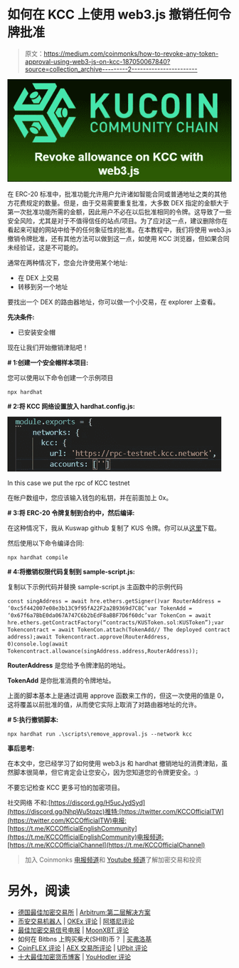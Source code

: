 # 如何在 KCC 上使用 web3.js 撤销任何令牌批准

> 原文：<https://medium.com/coinmonks/how-to-revoke-any-token-approval-using-web3-js-on-kcc-187050067840?source=collection_archive---------2----------------------->

![](img/ff3a46288c2ed043d05403431371bf9c.png)

在 ERC-20 标准中，批准功能允许用户允许诸如智能合同或普通地址之类的其他方花费规定的数量。但是，由于交易需要重复批准，大多数 DEX 指定的金额大于第一次批准功能所需的金额，因此用户不必在以后批准相同的令牌。这导致了一些安全风险，尤其是对于不值得信任的站点/项目。为了应对这一点，建议删除你在看起来可疑的网站中给予的任何象征性的批准。在本教程中，我们将使用 web3.js 撤销令牌批准，还有其他方法可以做到这一点，如使用 KCC 浏览器，但如果合同未经验证，这是不可能的。

通常在两种情况下，您会允许使用某个地址:

*   在 DEX 上交易
*   转移到另一个地址

要找出一个 DEX 的路由器地址，你可以做一个小交易，在 explorer 上查看。

**先决条件:**

*   已安装安全帽

现在让我们开始撤销津贴吧！

**# 1:创建一个安全帽样本项目:**

您可以使用以下命令创建一个示例项目

```
npx hardhat 
```

**# 2:将 KCC 网络设置放入 hardhat.config.js:**

![](img/0b2b769460416df8abb02f03df765eba.png)

In this case we put the rpc of KCC testnet

在帐户数组中，您应该输入钱包的私钥，并在前面加上 0x。

**# 3:将 ERC-20 令牌复制到合约中，然后编译:**

在这种情况下，我从 Kuswap github 复制了 KUS 令牌。你可以从[这里](https://github.com/KuSwap/KuSwap-Core)下载。

然后使用以下命令编译合同:

```
npx hardhat compile
```

**# 4:将撤销权限代码复制到 sample-script.js:**

复制以下示例代码并替换 sample-script.js 主函数中的示例代码

```
const singAddress = await hre.ethers.getSigner()var RouterAddress = ‘0xc5f442007e08e3b13C9f95fA22F2a2B9369d7C8C’var TokenAdd = ‘0x67f6a7BbE0da067A747C6b2bEdF8aBBF7D6f60dc’var TokenCon = await hre.ethers.getContractFactory(“contracts/KUSToken.sol:KUSToken”);var Tokencontract = await TokenCon.attach(TokenAdd// The deployed contract address);await Tokencontract.approve(RouterAddress, 0)console.log(await Tokencontract.allowance(singAddress.address,RouterAddress));
```

**RouterAddress** 是您给予令牌津贴的地址。

**TokenAdd** 是你批准消费的令牌地址。

上面的脚本基本上是通过调用 approve 函数来工作的，但这一次使用的值是 0，这将覆盖以前批准的值，从而使它实际上取消了对路由器地址的允许。

**# 5:执行撤销脚本:**

```
npx hardhat run .\scripts\remove_approval.js --network kcc
```

**事后思考:**

在本文中，您已经学习了如何使用 web3.js 和 hardhat 撤销地址的消费津贴，虽然脚本很简单，但它肯定会让您安心，因为您知道您的令牌更安全。:)

不要忘记检查 KCC 更多可怕的加密项目。

社交网络
不和:[https://discord.gg/H5ucJydSyd](https://discord.gg/NhpWu5tqzc)推特:[https://twitter.com/KCCOfficialTW](https://twitter.com/KCCOfficialTW)电报:[https://t.me/KCCOfficialEnglishCommunity](https://t.me/KCCOfficialEnglishCommunity)电报频道:[https://t.me/KCCOfficialChannel](https://t.me/KCCOfficialChannel)

> 加入 Coinmonks [电报频道](https://t.me/coincodecap)和 [Youtube 频道](https://www.youtube.com/c/coinmonks/videos)了解加密交易和投资

# 另外，阅读

*   [德国最佳加密交易所](https://coincodecap.com/crypto-exchanges-in-germany) | [Arbitrum:第二层解决方案](https://coincodecap.com/arbitrum)
*   [币安交易机器人](/coinmonks/binance-trading-bots-d0d57bb62c4c) | [OKEx 评论](/coinmonks/okex-review-6b369304110f) | [阿塔尼评论](https://coincodecap.com/atani-review)
*   [最佳加密交易信号电报](/coinmonks/best-crypto-signals-telegram-5785cdbc4b2b) | [MoonXBT 评论](/coinmonks/moonxbt-review-6e4ab26d037)
*   如何在 Bitbns 上购买柴犬(SHIB)币？ | [买弗洛基](https://coincodecap.com/buy-floki-inu-token)
*   [CoinFLEX 评论](https://coincodecap.com/coinflex-review) | [AEX 交易所评论](https://coincodecap.com/aex-exchange-review) | [UPbit 评论](https://coincodecap.com/upbit-review)
*   [十大最佳加密货币博客](https://coincodecap.com/best-cryptocurrency-blogs) | [YouHodler 评论](https://coincodecap.com/youhodler-review)